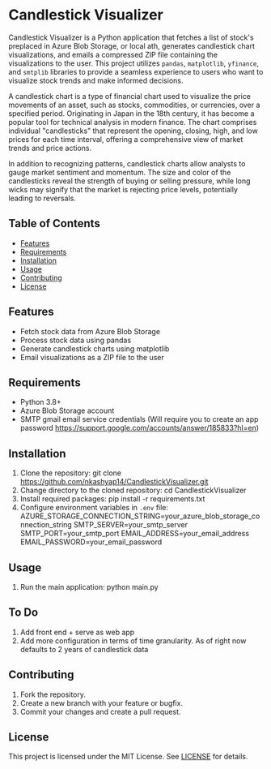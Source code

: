 # Candlestick Visualizer

Candlestick Visualizer is a Python application that fetches a list of stock's preplaced in Azure Blob Storage, or local ath, generates candlestick chart visualizations, and emails a compressed ZIP file containing the visualizations to the user. This project utilizes `pandas`, `matplotlib`, `yfinance`, and `smtplib` libraries to provide a seamless experience to users who want to visualize stock trends and make informed decisions.

A candlestick chart is a type of financial chart used to visualize the price movements of an asset, such as stocks, commodities, or currencies, over a specified period. Originating in Japan in the 18th century, it has become a popular tool for technical analysis in modern finance. The chart comprises individual "candlesticks" that represent the opening, closing, high, and low prices for each time interval, offering a comprehensive view of market trends and price actions.

In addition to recognizing patterns, candlestick charts allow analysts to gauge market sentiment and momentum. The size and color of the candlesticks reveal the strength of buying or selling pressure, while long wicks may signify that the market is rejecting price levels, potentially leading to reversals.


## Table of Contents

- [Features](#features)
- [Requirements](#requirements)
- [Installation](#installation)
- [Usage](#usage)
- [Contributing](#contributing)
- [License](#license)

## Features

- Fetch stock data from Azure Blob Storage
- Process stock data using pandas
- Generate candlestick charts using matplotlib
- Email visualizations as a ZIP file to the user

## Requirements

- Python 3.8+
- Azure Blob Storage account
- SMTP gmail email service credentials (Will require you to create an app password https://support.google.com/accounts/answer/185833?hl=en)

## Installation

1. Clone the repository: git clone https://github.com/nkashyap14/CandlestickVisualizer.git
2. Change directory to the cloned repository: cd CandlestickVisualizer
3. Install required packages: pip install -r requirements.txt
4. Configure environment variables in `.env` file: 
AZURE_STORAGE_CONNECTION_STRING=your_azure_blob_storage_connection_string
SMTP_SERVER=your_smtp_server
SMTP_PORT=your_smtp_port
EMAIL_ADDRESS=your_email_address
EMAIL_PASSWORD=your_email_password


## Usage

1. Run the main application:
python main.py

## To Do
1. Add front end + serve as web app
2. Add more configuration in terms of time granularity. As of right now defaults to 2 years of candlestick data

## Contributing

1. Fork the repository.
2. Create a new branch with your feature or bugfix.
3. Commit your changes and create a pull request.

## License

This project is licensed under the MIT License. See [LICENSE](LICENSE) for details.



